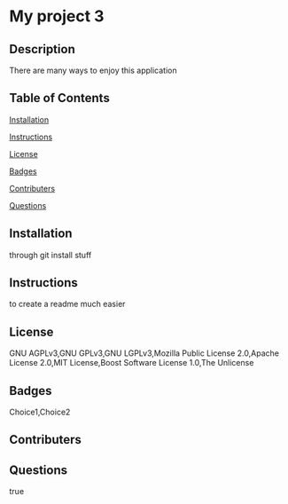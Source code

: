 
# My project 3
## Description
There are many ways to enjoy this application
## Table of Contents

[Installation](#installation)

[Instructions](#instructions)

[License](#license)

[Badges](#badges)

[Contributers](#contributers)

[Questions](#questions)

## Installation
through git install stuff
## Instructions
to create a readme much easier
## License
GNU AGPLv3,GNU GPLv3,GNU LGPLv3,Mozilla Public License 2.0,Apache License 2.0,MIT License,Boost Software License 1.0,The Unlicense
## Badges
Choice1,Choice2
## Contributers
 
## Questions
true